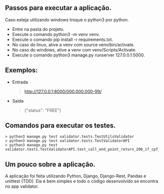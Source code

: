 
## Passos para executar a aplicação.
Caso esteja utilizando windows troque o python3 por python.

- Entre na pasta do projeto.
- Execute o comando python3 -m venv venv.
- Execute o comando pip install -r requirements.txt.
- No caso do linux, ative a venv com source venv/bin/activate.
- No caso do windows, ative a venv com venv/Scripts/Activate.
- Execute o comando python3 manage.py runserver 127.0.0.1:5000.

## Exemplos:
- Entrada
	> http://127.0.0.1:8000/000.000.000-99/
- Saída	
	> {"status": "FREE"}
	
## Comandos para executar os testes.
	> python3 manage.py test validator.tests.TestUtilsValidator
	> python3 manage.py test validator.tests.TestValidatorAPI
	> python3 manage.py test validator.tests.TestValidatorAPI.test_call_end_point_return_200_if_cpf_exist_in_archive
	
## Um pouco sobre a aplicação.
A aplicação foi feita utilizando Python, Django, Django-Rest, Pandas e unittest (TDD).
Ela é bem simples e todo o código desenvolvido se encontra no app validator. 